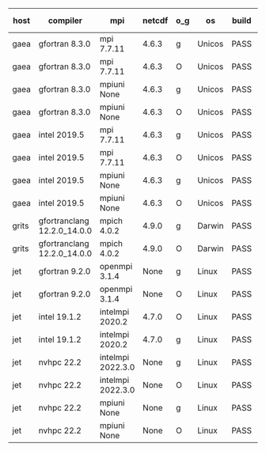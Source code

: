 

| host     | compiler                              | mpi                      | netcdf        | o_g        | os       | build       | u_pass          | u_fail          | s_pass            | s_fail            | e_pass             | e_fail             | nuopc_pass       | nuopc_fail       | artifacts link          |
|----------|---------------------------------------|--------------------------|---------------|------------|----------|-------------|-----------------|-----------------|-------------------|-------------------|--------------------|--------------------|------------------|------------------|-------------------------|
| gaea | gfortran 8.3.0 | mpi 7.7.11  | 4.6.3  | g | Unicos | PASS | None | None | None | None | None | None | None | None | <a href="https://github.com/esmf-org/esmf-test-artifacts/tree/e3e4d6537d9d695a3e6e931dcb58c5646fdd92cb/develop/gfortran/8.3.0/g/mpi/7.7.11" target="_blank">e3e4d65</a> | 
| gaea | gfortran 8.3.0 | mpi 7.7.11  | 4.6.3  | O | Unicos | PASS | None | None | None | None | None | None | None | None | <a href="https://github.com/esmf-org/esmf-test-artifacts/tree/2cc99a24ab02b572b80bd05230bc441d05eb7d34/develop/gfortran/8.3.0/O/mpi/7.7.11" target="_blank">2cc99a2</a> | 
| gaea | gfortran 8.3.0 | mpiuni None  | 4.6.3  | g | Unicos | PASS | None | None | None | None | None | None | None | None | <a href="https://github.com/esmf-org/esmf-test-artifacts/tree/e571abf45bfd39fd8011769da3785300cfad907f/develop/gfortran/8.3.0/g/mpiuni/None" target="_blank">e571abf</a> | 
| gaea | gfortran 8.3.0 | mpiuni None  | 4.6.3  | O | Unicos | PASS | 12338 | 0 | 8 | 0 | 43 | 0 | None | None | <a href="https://github.com/esmf-org/esmf-test-artifacts/tree/9fe3d196f5aebb3d0a481b7a5b2ce70256f9868a/develop/gfortran/8.3.0/O/mpiuni/None" target="_blank">9fe3d19</a> | 
| gaea | intel 2019.5 | mpi 7.7.11  | 4.6.3  | g | Unicos | PASS | None | None | None | None | None | None | None | None | <a href="https://github.com/esmf-org/esmf-test-artifacts/tree/36a64649d385fa1fd5be013a8db722fb3890e3f8/develop/intel/2019.5/g/mpi/7.7.11" target="_blank">36a6464</a> | 
| gaea | intel 2019.5 | mpi 7.7.11  | 4.6.3  | O | Unicos | PASS | None | None | None | None | None | None | None | None | <a href="https://github.com/esmf-org/esmf-test-artifacts/tree/16e0543fca61974b51f0d4dfb10a3cbac9ce32b6/develop/intel/2019.5/O/mpi/7.7.11" target="_blank">16e0543</a> | 
| gaea | intel 2019.5 | mpiuni None  | 4.6.3  | g | Unicos | PASS | 12323 | 15 | 8 | 0 | 43 | 0 | None | None | <a href="https://github.com/esmf-org/esmf-test-artifacts/tree/54fa5bb30d8d751294dcd40d0a99896f7f94a371/develop/intel/2019.5/g/mpiuni/None" target="_blank">54fa5bb</a> | 
| gaea | intel 2019.5 | mpiuni None  | 4.6.3  | O | Unicos | PASS | 12323 | 15 | 8 | 0 | 43 | 0 | None | None | <a href="https://github.com/esmf-org/esmf-test-artifacts/tree/0f277af4d06ef053b4a807b27d5d9cb4e485bd60/develop/intel/2019.5/O/mpiuni/None" target="_blank">0f277af</a> | 
| grits | gfortranclang 12.2.0_14.0.0 | mpich 4.0.2  | 4.9.0  | g | Darwin | PASS | None | None | None | None | None | None | None | None | <a href="https://github.com/esmf-org/esmf-test-artifacts/tree/05aaf53e17dc3cf3948d058b67448b1f9bf56e8d/develop/gfortranclang/12.2.0_14.0.0/g/mpich/4.0.2" target="_blank">05aaf53</a> | 
| grits | gfortranclang 12.2.0_14.0.0 | mpich 4.0.2  | 4.9.0  | O | Darwin | PASS | 13917 | 1 | 49 | 0 | 80 | 0 | 52 | 0 | <a href="https://github.com/esmf-org/esmf-test-artifacts/tree/067e178a79c6d09fe2bcc6ff7fc4808479e03567/develop/gfortranclang/12.2.0_14.0.0/O/mpich/4.0.2" target="_blank">067e178</a> | 
| jet | gfortran 9.2.0 | openmpi 3.1.4  | None  | g | Linux | PASS | 13918 | 0 | 49 | 0 | 80 | 0 | 52 | 0 | <a href="https://github.com/esmf-org/esmf-test-artifacts/tree/8996bff2b2f9ac7be0363965e4648e86f7bd5237/develop/gfortran/9.2.0/g/openmpi/3.1.4" target="_blank">8996bff</a> | 
| jet | gfortran 9.2.0 | openmpi 3.1.4  | None  | O | Linux | PASS | 13918 | 0 | 49 | 0 | 80 | 0 | 52 | 0 | <a href="https://github.com/esmf-org/esmf-test-artifacts/tree/b52bae6b38c7d9f40d5cdb87cf6a843b6c667076/develop/gfortran/9.2.0/O/openmpi/3.1.4" target="_blank">b52bae6</a> | 
| jet | intel 19.1.2 | intelmpi 2020.2  | 4.7.0  | O | Linux | PASS | None | None | None | None | None | None | None | None | <a href="https://github.com/esmf-org/esmf-test-artifacts/tree/9c724c22fc1926657772785782bded0f3649ffb0/develop/intel/19.1.2/O/intelmpi/2020.2" target="_blank">9c724c2</a> | 
| jet | intel 19.1.2 | intelmpi 2020.2  | 4.7.0  | g | Linux | PASS | None | None | None | None | None | None | None | None | <a href="https://github.com/esmf-org/esmf-test-artifacts/tree/47890917a3f5d114bcbf9305f1c7a04668bb1a4a/develop/intel/19.1.2/g/intelmpi/2020.2" target="_blank">4789091</a> | 
| jet | nvhpc 22.2 | intelmpi 2022.3.0  | None  | g | Linux | PASS | None | None | None | None | None | None | None | None | <a href="https://github.com/esmf-org/esmf-test-artifacts/tree/7701db8c632bed774c29be3ed9dfb4fd0f4603a0/develop/nvhpc/22.2/g/intelmpi/2022.3.0" target="_blank">7701db8</a> | 
| jet | nvhpc 22.2 | intelmpi 2022.3.0  | None  | O | Linux | PASS | None | None | None | None | None | None | None | None | <a href="https://github.com/esmf-org/esmf-test-artifacts/tree/19823b1d2be96b69a144af1ea1bd087b1358a6f1/develop/nvhpc/22.2/O/intelmpi/2022.3.0" target="_blank">19823b1</a> | 
| jet | nvhpc 22.2 | mpiuni None  | None  | g | Linux | PASS | 11713 | 625 | 4 | 4 | 40 | 3 | None | None | <a href="https://github.com/esmf-org/esmf-test-artifacts/tree/8a7f6b69ec33d87a51e2fd470f4d863c23511391/develop/nvhpc/22.2/g/mpiuni/None" target="_blank">8a7f6b6</a> | 
| jet | nvhpc 22.2 | mpiuni None  | None  | O | Linux | PASS | 12336 | 2 | 8 | 0 | 43 | 0 | None | None | <a href="https://github.com/esmf-org/esmf-test-artifacts/tree/a6dfb7af98531b6ec9c59e6763a5ea48ec14da66/develop/nvhpc/22.2/O/mpiuni/None" target="_blank">a6dfb7a</a> | 
